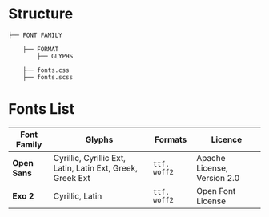 # Structure

	├── FONT FAMILY
	
		├── FORMAT
			├── GLYPHS 

		├── fonts.css
		├── fonts.scss

# Fonts List

| **Font Family** | **Glyphs** | **Formats** | **Licence** |
| ------ | ------ | ------ | ------ |
| **Open Sans** | Cyrillic, Cyrillic Ext, Latin, Latin Ext, Greek, Greek Ext | `ttf, woff2` | Apache License, Version 2.0 |
| **Exo 2** | Cyrillic, Latin | `ttf, woff2` | Open Font License |